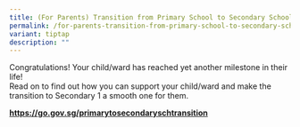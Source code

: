 ```yaml
---
title: (For Parents) Transition from Primary School to Secondary School
permalink: /for-parents-transition-from-primary-school-to-secondary-school/
variant: tiptap
description: ""
---
```

<p>Congratulations! Your child/ward has reached yet another milestone in
their life!
<br>Read on to find out how you can support your child/ward and make the transition
to Secondary 1 a smooth one for them.</p>
<p><strong><a href="https://go.gov.sg/primarytosecondaryschtransition" rel="noopener noreferrer nofollow" target="_blank">https://go.gov.sg/primarytosecondaryschtransition</a></strong>
</p>